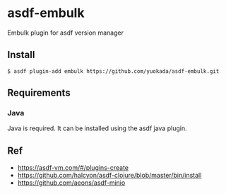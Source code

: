# asdf-embulk

Embulk plugin for asdf version manager

## Install

```
$ asdf plugin-add embulk https://github.com/yuokada/asdf-embulk.git
```

## Requirements
### Java
Java is required. It can be installed using the asdf java plugin.

## Ref

- https://asdf-vm.com/#/plugins-create
- https://github.com/halcyon/asdf-clojure/blob/master/bin/install
- https://github.com/aeons/asdf-minio

